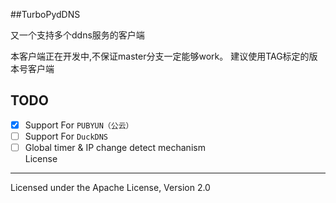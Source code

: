 ##TurboPydDNS

又一个支持多个ddns服务的客户端

本客户端正在开发中,不保证master分支一定能够work。
建议使用TAG标定的版本号客户端

TODO
----
- [x] Support For `PUBYUN（公云）` 
- [ ] Support For `DuckDNS` 
- [ ] Global timer & IP change detect mechanism  
License
-------
Licensed under the Apache License, Version 2.0